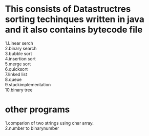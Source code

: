 # This consists of Datastructres sorting techinques written in java and it also contains bytecode file
1.Linear serch <br>
2.binary search <br>
3.bubble sort <br>
4.insertion sort <br>
5.merge sort <br>
6.quicksort <br>
7.linked list <br>
8.queue <br>
9.stackimplementation <br>
10.binary tree <br>
# other programs
1.comparion of two strings using char array. <br>
2.number to binarynumber <br>
